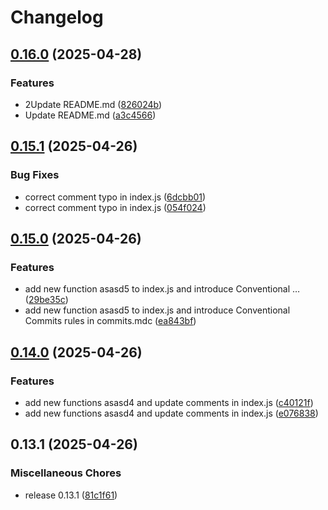 # Changelog

## [0.16.0](https://github.com/Belartale/test-github-actions5/compare/v0.15.1...v0.16.0) (2025-04-28)


### Features

* 2Update README.md ([826024b](https://github.com/Belartale/test-github-actions5/commit/826024bccbdece425472919b1343117d155c0cee))
* Update README.md ([a3c4566](https://github.com/Belartale/test-github-actions5/commit/a3c4566761652131cf2ffa68e7184c7af7380d0c))

## [0.15.1](https://github.com/Belartale/test-github-actions5/compare/v0.15.0...v0.15.1) (2025-04-26)


### Bug Fixes

* correct comment typo in index.js ([6dcbb01](https://github.com/Belartale/test-github-actions5/commit/6dcbb01e055d03a93a974689528c430981c47d15))
* correct comment typo in index.js ([054f024](https://github.com/Belartale/test-github-actions5/commit/054f02478401bf1c5d9b0f61d0cf40e62d42bb3e))

## [0.15.0](https://github.com/Belartale/test-github-actions5/compare/v0.14.0...v0.15.0) (2025-04-26)


### Features

* add new function asasd5 to index.js and introduce Conventional … ([29be35c](https://github.com/Belartale/test-github-actions5/commit/29be35cb0b8d63347a45235fdd2bfd90e9572a97))
* add new function asasd5 to index.js and introduce Conventional Commits rules in commits.mdc ([ea843bf](https://github.com/Belartale/test-github-actions5/commit/ea843bfc08651ef2af907e827f76d80ff7a246d6))

## [0.14.0](https://github.com/Belartale/test-github-actions5/compare/v0.13.1...v0.14.0) (2025-04-26)


### Features

* add new functions asasd4 and update comments in index.js ([c40121f](https://github.com/Belartale/test-github-actions5/commit/c40121fab12751950336ca0e08af95060bb97191))
* add new functions asasd4 and update comments in index.js ([e076838](https://github.com/Belartale/test-github-actions5/commit/e076838457187fd09a31af9dd145c36178ff20ff))

## 0.13.1 (2025-04-26)


### Miscellaneous Chores

* release 0.13.1 ([81c1f61](https://github.com/Belartale/test-github-actions5/commit/81c1f61f90233a603a881776d705feb9b102cb18))
